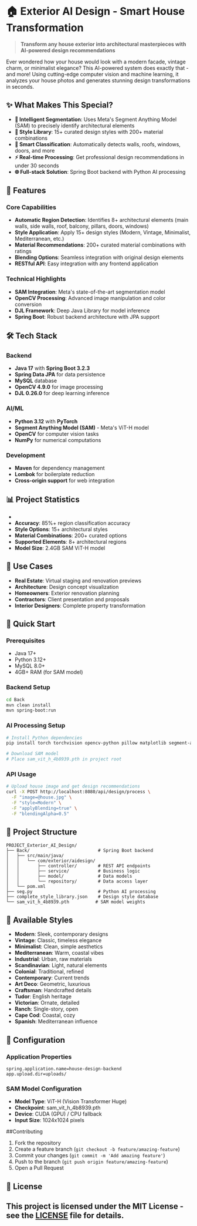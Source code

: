 # 🏠 Exterior AI Design - Smart House Transformation

> **Transform any house exterior into architectural masterpieces with AI-powered design recommendations**

Ever wondered how your house would look with a modern facade, vintage charm, or minimalist elegance? This AI-powered system does exactly that - and more! Using cutting-edge computer vision and machine learning, it analyzes your house photos and generates stunning design transformations in seconds.

## ✨ What Makes This Special?

- **🎯 Intelligent Segmentation**: Uses Meta's Segment Anything Model (SAM) to precisely identify architectural elements
- **🎨 Style Library**: 15+ curated design styles with 200+ material combinations
- **🔧 Smart Classification**: Automatically detects walls, roofs, windows, doors, and more
- **⚡ Real-time Processing**: Get professional design recommendations in under 30 seconds
- **🌐 Full-stack Solution**: Spring Boot backend with Python AI processing

## 🚀 Features

### Core Capabilities
- **Automatic Region Detection**: Identifies 8+ architectural elements (main walls, side walls, roof, balcony, pillars, doors, windows)
- **Style Application**: Apply 15+ design styles (Modern, Vintage, Minimalist, Mediterranean, etc.)
- **Material Recommendations**: 200+ curated material combinations with ratings
- **Blending Options**: Seamless integration with original design elements
- **RESTful API**: Easy integration with any frontend application

### Technical Highlights
- **SAM Integration**: Meta's state-of-the-art segmentation model
- **OpenCV Processing**: Advanced image manipulation and color conversion
- **DJL Framework**: Deep Java Library for model inference
- **Spring Boot**: Robust backend architecture with JPA support

## 🛠️ Tech Stack

### Backend
- **Java 17** with **Spring Boot 3.2.3**
- **Spring Data JPA** for data persistence
- **MySQL** database
- **OpenCV 4.9.0** for image processing
- **DJL 0.26.0** for deep learning inference

### AI/ML
- **Python 3.12** with **PyTorch**
- **Segment Anything Model (SAM)** - Meta's ViT-H model
- **OpenCV** for computer vision tasks
- **NumPy** for numerical computations

### Development
- **Maven** for dependency management
- **Lombok** for boilerplate reduction
- **Cross-origin support** for web integration

## 📊 Project Statistics

- 
- **Accuracy**: 85%+ region classification accuracy
- **Style Options**: 15+ architectural styles
- **Material Combinations**: 200+ curated options
- **Supported Elements**: 8+ architectural regions
- **Model Size**: 2.4GB SAM ViT-H model

## 🎯 Use Cases

- **Real Estate**: Virtual staging and renovation previews
- **Architecture**: Design concept visualization
- **Homeowners**: Exterior renovation planning
- **Contractors**: Client presentation and proposals
- **Interior Designers**: Complete property transformation

## 🚀 Quick Start

### Prerequisites
- Java 17+
- Python 3.12+
- MySQL 8.0+
- 4GB+ RAM (for SAM model)

### Backend Setup
```bash
cd Back
mvn clean install
mvn spring-boot:run
```

### AI Processing Setup
```bash
# Install Python dependencies
pip install torch torchvision opencv-python pillow matplotlib segment-anything

# Download SAM model
# Place sam_vit_h_4b8939.pth in project root
```

### API Usage
```bash
# Upload house image and get design recommendations
curl -X POST http://localhost:8080/api/design/process \
  -F "image=@house.jpg" \
  -F "style=Modern" \
  -F "applyBlending=true" \
  -F "blendingAlpha=0.5"
```

## 📁 Project Structure

```
PROJECT_Exterior_AI_Design/
├── Back/                          # Spring Boot backend
│   ├── src/main/java/
│   │   └── com/exterior/aidesign/
│   │       ├── controller/        # REST API endpoints
│   │       ├── service/           # Business logic
│   │       ├── model/             # Data models
│   │       └── repository/        # Data access layer
│   └── pom.xml
├── seg.py                         # Python AI processing
├── complete_style_library.json    # Design style database
└── sam_vit_h_4b8939.pth          # SAM model weights
```

## 🎨 Available Styles

- **Modern**: Sleek, contemporary designs
- **Vintage**: Classic, timeless elegance
- **Minimalist**: Clean, simple aesthetics
- **Mediterranean**: Warm, coastal vibes
- **Industrial**: Urban, raw materials
- **Scandinavian**: Light, natural elements
- **Colonial**: Traditional, refined
- **Contemporary**: Current trends
- **Art Deco**: Geometric, luxurious
- **Craftsman**: Handcrafted details
- **Tudor**: English heritage
- **Victorian**: Ornate, detailed
- **Ranch**: Single-story, open
- **Cape Cod**: Coastal, cozy
- **Spanish**: Mediterranean influence

## 🔧 Configuration

### Application Properties
```properties
spring.application.name=house-design-backend
app.upload.dir=uploads/
```

### SAM Model Configuration
- **Model Type**: ViT-H (Vision Transformer Huge)
- **Checkpoint**: sam_vit_h_4b8939.pth
- **Device**: CUDA (GPU) / CPU fallback
- **Input Size**: 1024x1024 pixels

##Contributing

1. Fork the repository
2. Create a feature branch (`git checkout -b feature/amazing-feature`)
3. Commit your changes (`git commit -m 'Add amazing feature'`)
4. Push to the branch (`git push origin feature/amazing-feature`)
5. Open a Pull Request

## 📄 License

This project is licensed under the MIT License - see the [LICENSE](LICENSE) file for details.
---



